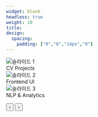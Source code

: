 ```yaml
---
widget: blank
headless: true
weight: 10
title:
design:
  spacing:
    padding: ["0","0","24px","0"]
---
```


<link rel="stylesheet" href="/css/slider.css">

<div class="hb-fullbleed">
  <div class="hb-slider" aria-label="Image slider">
    <div class="hb-slide active">
      <img src="/media/slide1.jpeg" alt="슬라이드 1">
      <div class="hb-caption">CV Projects</div>
    </div>
    <div class="hb-slide">
      <img src="/media/slide2.jpeg" alt="슬라이드 2">
      <div class="hb-caption">Frontend UI</div>
    </div>
    <div class="hb-slide">
      <img src="/media/slide3.jpeg" alt="슬라이드 3">
      <div class="hb-caption">NLP & Analytics</div>
    </div>

  <button class="hb-nav hb-prev" aria-label="이전">‹</button>
  <button class="hb-nav hb-next" aria-label="다음">›</button>

  <div class="hb-dots" aria-hidden="true"></div>
</div>
</div>

<script defer src="/js/slider.js"></script>